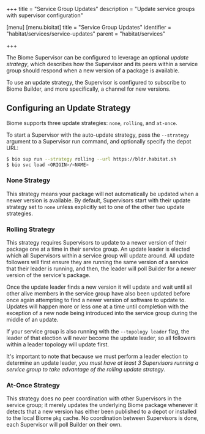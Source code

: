 +++
title = "Service Group Updates"
description = "Update service groups with supervisor configuration"

[menu]
  [menu.bioitat]
    title = "Service Group Updates"
    identifier = "habitat/services/service-updates"
    parent = "habitat/services"

+++

The Biome Supervisor can be configured to leverage an optional _update strategy_, which describes how the Supervisor and its peers within a service group should respond when a new version of a package is available.

To use an update strategy, the Supervisor is configured to subscribe to Biome Builder, and more specifically, a channel for new versions.

## Configuring an Update Strategy

Biome supports three update strategies: `none`, `rolling`, and `at-once`.

To start a Supervisor with the auto-update strategy, pass the `--strategy` argument to a Supervisor run command, and optionally specify the depot URL:

```bash
$ bio sup run --strategy rolling --url https://bldr.habitat.sh
$ bio svc load <ORIGIN>/<NAME>
```

### None Strategy

This strategy means your package will not automatically be updated when a newer version is available. By default, Supervisors start with their update strategy set to `none` unless explicitly set to one of the other two update strategies.

### Rolling Strategy

This strategy requires Supervisors to update to a newer version of their package one at a time in their service group. An update leader is elected which all Supervisors within a service group will update around. All update followers will first ensure they are running the same version of a service that their leader is running, and then, the leader will poll Builder for a newer version of the service's package.

Once the update leader finds a new version it will update and wait until all other alive members in the service group have also been updated before once again attempting to find a newer version of software to update to. Updates will happen more or less one at a time until completion with the exception of a new node being introduced into the service group during the middle of an update.

If your service group is also running with the `--topology leader` flag, the leader of that election will never become the update leader, so all followers within a leader topology will update first.

It's important to note that because we must perform a leader election to determine an update leader, *you must have at least 3 Supervisors running a service group to take advantage of the rolling update strategy*.

### At-Once Strategy

This strategy does no peer coordination with other Supervisors in the service group; it merely updates the underlying Biome package whenever it detects that a new version has either been published to a depot or installed to the local Biome `pkg` cache. No coordination between Supervisors is done, each Supervisor will poll Builder on their own.
